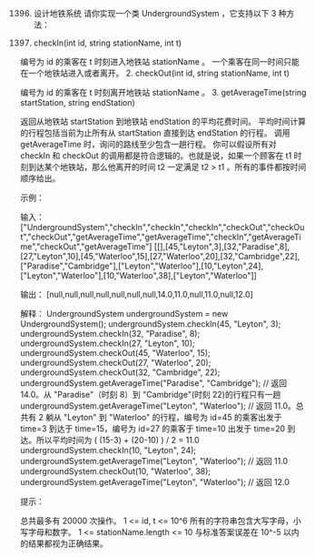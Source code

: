 1396. 设计地铁系统
请你实现一个类 UndergroundSystem ，它支持以下 3 种方法：

1. checkIn(int id, string stationName, int t)

编号为 id 的乘客在 t 时刻进入地铁站 stationName 。
一个乘客在同一时间只能在一个地铁站进入或者离开。
2. checkOut(int id, string stationName, int t)

编号为 id 的乘客在 t 时刻离开地铁站 stationName 。
3. getAverageTime(string startStation, string endStation) 

返回从地铁站 startStation 到地铁站 endStation 的平均花费时间。
平均时间计算的行程包括当前为止所有从 startStation 直接到达 endStation 的行程。
调用 getAverageTime 时，询问的路线至少包含一趟行程。
你可以假设所有对 checkIn 和 checkOut 的调用都是符合逻辑的。也就是说，如果一个顾客在 t1 时刻到达某个地铁站，那么他离开的时间 t2 一定满足 t2 > t1 。所有的事件都按时间顺序给出。

 

示例：

输入：
["UndergroundSystem","checkIn","checkIn","checkIn","checkOut","checkOut","checkOut","getAverageTime","getAverageTime","checkIn","getAverageTime","checkOut","getAverageTime"]
[[],[45,"Leyton",3],[32,"Paradise",8],[27,"Leyton",10],[45,"Waterloo",15],[27,"Waterloo",20],[32,"Cambridge",22],["Paradise","Cambridge"],["Leyton","Waterloo"],[10,"Leyton",24],["Leyton","Waterloo"],[10,"Waterloo",38],["Leyton","Waterloo"]]

输出：
[null,null,null,null,null,null,null,14.0,11.0,null,11.0,null,12.0]

解释：
UndergroundSystem undergroundSystem = new UndergroundSystem();
undergroundSystem.checkIn(45, "Leyton", 3);
undergroundSystem.checkIn(32, "Paradise", 8);
undergroundSystem.checkIn(27, "Leyton", 10);
undergroundSystem.checkOut(45, "Waterloo", 15);
undergroundSystem.checkOut(27, "Waterloo", 20);
undergroundSystem.checkOut(32, "Cambridge", 22);
undergroundSystem.getAverageTime("Paradise", "Cambridge");       // 返回 14.0。从 "Paradise"（时刻 8）到 "Cambridge"(时刻 22)的行程只有一趟
undergroundSystem.getAverageTime("Leyton", "Waterloo");          // 返回 11.0。总共有 2 躺从 "Leyton" 到 "Waterloo" 的行程，编号为 id=45 的乘客出发于 time=3 到达于 time=15，编号为 id=27 的乘客于 time=10 出发于 time=20 到达。所以平均时间为 ( (15-3) + (20-10) ) / 2 = 11.0
undergroundSystem.checkIn(10, "Leyton", 24);
undergroundSystem.getAverageTime("Leyton", "Waterloo");          // 返回 11.0
undergroundSystem.checkOut(10, "Waterloo", 38);
undergroundSystem.getAverageTime("Leyton", "Waterloo");          // 返回 12.0
 

提示：

总共最多有 20000 次操作。
1 <= id, t <= 10^6
所有的字符串包含大写字母，小写字母和数字。
1 <= stationName.length <= 10
与标准答案误差在 10^-5 以内的结果都视为正确结果。

